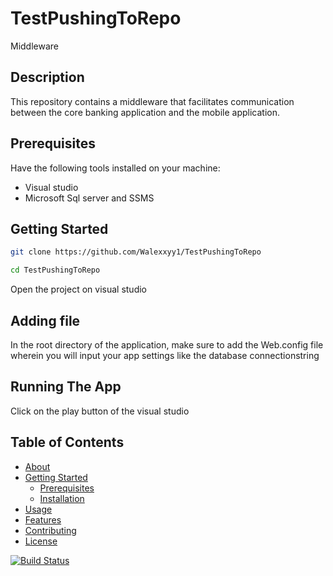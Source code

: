 # TestPushingToRepo
Middleware
## Description
This repository contains a middleware that facilitates communication between the core banking application and the mobile application.

## Prerequisites
Have the following tools installed on your machine:
- Visual studio
- Microsoft Sql server and SSMS

## Getting Started
```bash
git clone https://github.com/Walexxyy1/TestPushingToRepo

cd TestPushingToRepo
```
Open the project on visual studio

## Adding file
In the root directory of the application, make sure to add the Web.config file wherein you will input your app settings like the database connectionstring

## Running The App
Click on the play button of the visual studio


## Table of Contents
- [About](#about)
- [Getting Started](#getting-started)
  - [Prerequisites](#prerequisites)
  - [Installation](#installation)
- [Usage](#usage)
- [Features](#features)
- [Contributing](#contributing)
- [License](#license)

[![Build Status](https://your-ci-provider.com/your-username/your-repo/build-status)](https://your-ci-provider.com/your-username/your-repo)




